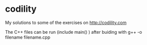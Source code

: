 # codility
My solutions to some of the exercises on http://codility.com

The C++ files can be run (include main() ) after buiding with 
  g++ -o filename filename.cpp


